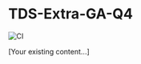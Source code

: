 # TDS-Extra-GA-Q4

![CI](https://github.com/23f3000168/TDS-Extra-GA-Q4/actions/workflows/ci.yml/badge.svg)

[Your existing content...]
